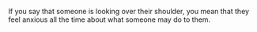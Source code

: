 If you say that someone is looking over their shoulder, you mean that they feel anxious all the time about what someone may do to them.